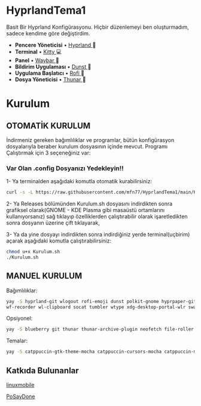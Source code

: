 # HyprlandTema1

Basit Bir Hyprland Konfigürasyonu. Hiçbir düzenlemeyi ben oluşturmadım, sadece kendime göre değiştirdim.

* **Pencere Yöneticisi** • [Hyprland ](https://github.com/hyprwm/Hyprland)🎨
* **Terminal** • [Kitty ](https://github.com/kovidgoyal/kitty) 💻
* **Panel** • [Waybar ](https://aur.archlinux.org/packages/waybar-hyprland-git)🍧
* **Bildirim Uygulaması** • [Dunst ](https://github.com/dunst-project/dunst) 🍃
* **Uygulama Başlatıcı** • [Rofi ](https://github.com/davatorium/rofi) 🚀
* **Dosya Yöneticisi** • [Thunar ](https://github.com/xfce-mirror/thunar)🔖

# Kurulum

## OTOMATİK KURULUM

İndirmeniz gereken bağımlılıklar ve programlar, bütün konfigürasyon dosyalarıyla beraber kurulum dosyasının içinde mevcut. Programı Çalıştırmak için 3 seçeneğiniz var:

### Var Olan .config Dosyanızı Yedekleyin!!

1- Ya terminalden aşağıdaki komutla otomatik kurabilirsiniz:

```sh
curl -s -L https://raw.githubusercontent.com/mfn77/HyprlandTema1/main/Kurulum.sh | bash
```

2- Ya Releases bölümünden Kurulum.sh dosyasını indirdikten sonra grafiksel olarak(GNOME - KDE Plasma gibi masaüstü ortamlarını kullanıyorsanız) sağ tıklayıp özelliklerden çalıştırabilir olarak işaretledikten sonra dosyanın üzerine çift tıklayarak,

3- Ya da yine dosyayı indirdikten sonra indirdiğiniz yerde terminal(uçbirim) açarak aşağıdaki komutla çalıştırabilirsiniz:

```sh
chmod u+x Kurulum.sh
./Kurulum.sh 
```

## MANUEL KURULUM

Bağımlılıklar:

```sh
yay -S hyprland-git wlogout rofi-emoji dunst polkit-gnome hyprpaper-git hyprpicker-git rofi-wayland grimblast-git imagemagick ffmpegthumbnailer 
wf-recorder wl-clipboard socat tumbler wtype xdg-desktop-portal-wlr swaylock-effects xorg-xwayland qt5-wayland qt6-wayland waybar-hyprland-git base-devel rustup python xorg-xwayland git
```
Opsiyonel:

```sh
yay -S blueberry git thunar thunar-archive-plugin neofetch file-roller kitty cava pavucontrol viewnior noise-suppression-for-voice
```
Temalar:

```sh
yay -S catppuccin-gtk-theme-mocha catppuccin-cursors-mocha catppuccin-mocha-grub-theme-git nwg-look breeze-snow-cursor-theme
```

## Katkıda Bulunanlar

[linuxmobile ](https://github.com/linuxmobile)

[PoSayDone ](https://github.com/PoSayDone)
